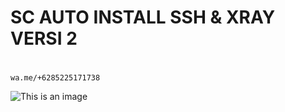 # SC AUTO INSTALL SSH & XRAY VERSI 2
#
<pre><code>wa.me/+6285225171738</code></pre>

![This is an image](https://github.com/Andyyuda/ver3/blob/main/Cuy/IMG_20220914_140658.jpg)
